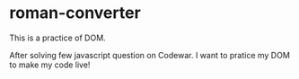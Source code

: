 # roman-converter

This is a practice of DOM. 

 After solving few javascript question on Codewar.  I want to pratice my DOM to make my code live!
